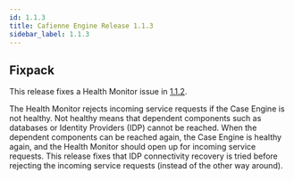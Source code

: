 ```yaml
---
id: 1.1.3
title: Cafienne Engine Release 1.1.3
sidebar_label: 1.1.3
---
```


## Fixpack

This release fixes a Health Monitor issue in [1.1.2](https://github.com/cafienne/cafienne-engine/releases/tag/1.1.2). 

The Health Monitor rejects incoming service requests if the Case Engine is not healthy. Not healthy means that dependent components such as databases or Identity Providers (IDP) cannot be reached.
When the dependent components can be reached again, the Case Engine is healthy again, and the Health Monitor should open up for incoming service requests.
This release fixes that IDP connectivity recovery is tried before rejecting the incoming service requests (instead of the other way around).
